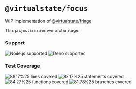 # `@virtualstate/focus`

WIP implementation of [@virtualstate/fringe](https://github.com/virtualstate/x/blob/main/packages/fringe)

This project is in semver alpha stage

[//]: # (badges)

### Support

 ![Node.js supported](https://img.shields.io/badge/node-%3E%3D16.0.0-blue) ![Deno supported](https://img.shields.io/badge/deno-%3E%3D1.17.0-blue) 

### Test Coverage

 ![88.17%25 lines covered](https://img.shields.io/badge/lines-88.17%25-brightgreen) ![88.17%25 statements covered](https://img.shields.io/badge/statements-88.17%25-brightgreen) ![84.27%25 functions covered](https://img.shields.io/badge/functions-84.27%25-brightgreen) ![81.78%25 branches covered](https://img.shields.io/badge/branches-81.78%25-brightgreen)

[//]: # (badges)
